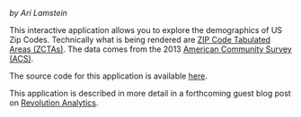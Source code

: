 *by Ari Lamstein*

This interactive application allows you to explore the demographics of US Zip Codes. Technically what is being rendered are [ZIP Code Tabulated Areas (ZCTAs)](https://www.census.gov/geo/reference/zctas.html). The data comes from the 2013 [American Community Survey (ACS)](http://www.census.gov/acs/www/).

The source code for this application is available [here](https://github.com/arilamstein/acs-zcta-explorer).

This application is described in more detail in a forthcoming guest blog post on [Revolution Analytics](http://blog.revolutionanalytics.com/).


